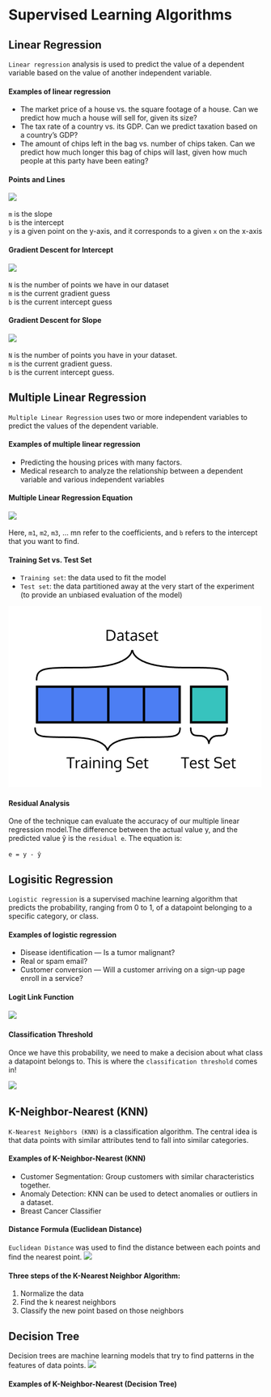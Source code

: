 # Supervised Learning Algorithms

## Linear Regression 
`Linear regression` analysis is used to predict the value of a dependent variable based on the value of another independent variable. 

#### Examples of linear regression

* The market price of a house vs. the square footage of a house. Can we predict how much a house will sell for, given its size?
* The tax rate of a country vs. its GDP. Can we predict taxation based on a country’s GDP?
* The amount of chips left in the bag vs. number of chips taken. Can we predict how much longer this bag of chips will last, given how much people at this party have been eating?

#### Points and Lines

![](https://lh3.googleusercontent.com/YPI2s5tug4qsSeQ0Q6CBD6Jj53wxmLo_2ECg-mUlzjxbysqs2YwTtN8NS5gFHBYK1mmL6NGCqdgDpsf_zUJo23gkB0smrIvR49ML-Hou) 

`m` is the slope<br/>
`b` is the intercept<br/>
`y` is a given point on the y-axis, and it corresponds to a given `x` on the x-axis<br/>

#### Gradient Descent for Intercept

![](https://lh3.googleusercontent.com/ViGB8iHBaTpd60abMmmJFboFJ_faTjMYWWlVlWrzypMcMA_RFMbV1fXrCd78NK7W7qb-ZTkVuurg6FT7FC1pdMP0LkanqLQlTrMjl1kKcQ)

`N` is the number of points we have in our dataset<br/>
`m` is the current gradient guess<br/>
`b` is the current intercept guess<br/>

#### Gradient Descent for Slope

![](https://lh3.googleusercontent.com/ZZ-UXSrWLE-ltMaeKbNP6Ysgx2mrZHUq6APTXxft8F7EqrgzcxRvj-14xrP2zami83apDojhw4riymIt6bj5RWWBfLaaZXqcBEyCs9de)

`N` is the number of points you have in your dataset.<br/>
`m` is the current gradient guess.<br/>
`b` is the current intercept guess.<br/>


## Multiple Linear Regression
`Multiple Linear Regression` uses two or more independent variables to predict the values of the dependent variable.

#### Examples of multiple linear regression
* Predicting the housing prices with many factors.
* Medical research to analyze the relationship between a dependent variable and various independent variables

#### Multiple Linear Regression Equation
![](https://lh3.googleusercontent.com/xqfSqu2qKzaWXsVpjajlhETrxWl3Pmyn5f1oON1nm7IOv2JMSIz2NTRd8IfSb2I8nB5A6IYr-qEKV4Gu44qutvyctsSa77m6aJTNpKY)</br>

Here, `m1`, `m2`, `m3`, … mn refer to the coefficients, and `b` refers to the intercept that you want to find.

#### Training Set vs. Test Set

* `Training set`: the data used to fit the model
* `Test set`: the data partitioned away at the very start of the experiment (to provide an unbiased evaluation of the model)

![](images/set.png)

#### Residual Analysis

One of the technique can evaluate the accuracy of our multiple linear regression model.The difference between the actual value y, and the predicted value ŷ is the `residual e`. The equation is:

` e = y - ŷ `

## Logisitic Regression
`Logistic regression` is a supervised machine learning algorithm that predicts the probability, ranging from 0 to 1, of a datapoint belonging to a specific category, or class.

#### Examples of logistic regression
* Disease identification — Is a tumor malignant?
* Real or spam email?
* Customer conversion — Will a customer arriving on a sign-up page enroll in a service?

#### Logit Link Function
![](https://lh3.googleusercontent.com/G4ABSO-DX-LZl1i6QOH7jS0lKRupH3cF-bMPLoZts9UK3Kvz32shLjVjlLD08S2dNqDZtb2B0HzGd305MOQ83B9Tpd1G5leQ42MprUgo)

#### Classification Threshold 
Once we have this probability, we need to make a decision about what class a datapoint belongs to. This is where the `classification threshold` comes in!</br>

![](https://content.codecademy.com/programs/data-science-path/logistic-regression/Threshold-01.svg)

## K-Neighbor-Nearest (KNN)
`K-Nearest Neighbors (KNN)` is a classification algorithm. The central idea is that data points with similar attributes tend to fall into similar categories.

#### Examples of K-Neighbor-Nearest (KNN)
* Customer Segmentation: Group customers with similar characteristics together.
* Anomaly Detection: KNN can be used to detect anomalies or outliers in a dataset. 
* Breast Cancer Classifier

#### Distance Formula (Euclidean Distance)
`Euclidean Distance` was used to find the distance between each points and find the nearest point.
![](https://lh3.googleusercontent.com/JIV-_GU3ue1K99wvRLCrgC0zhpNpg3Zg9Fb-ZuFJ_EXVrwsQsQwlcJYqVJLTqH6MBrNvg21OZpt9bSHOqdZq1xlllglslt6N-ynOFEs0)

#### Three steps of the K-Nearest Neighbor Algorithm:
1. Normalize the data
2. Find the k nearest neighbors
3. Classify the new point based on those neighbors

## Decision Tree
Decision trees are machine learning models that try to find patterns in the features of data points. 
![](https://content.codecademy.com/programs/data-science-path/decision-trees/tree_gif.gif)

#### Examples of K-Neighbor-Nearest (Decision Tree)





